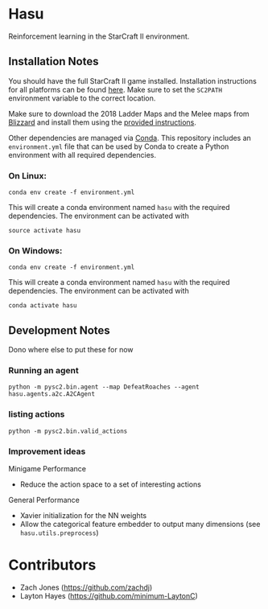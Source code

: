 # Hasu
Reinforcement learning in the StarCraft II environment.

## Installation Notes

You should have the full StarCraft II game installed.  Installation instructions for all platforms can be found 
[here](https://github.com/deepmind/pysc2#get-starcraft-ii).
Make sure to set the `SC2PATH` environment variable to the correct location.

Make sure to download the 2018 Ladder Maps and the Melee maps from 
[Blizzard](https://github.com/Blizzard/s2client-proto#map-packs) and install them using the 
[provided instructions](https://github.com/Blizzard/s2client-proto#installing-map-and-replay-packs).

Other dependencies are managed via [Conda](https://conda.io/docs/).  This repository includes an `environment.yml` 
file that can be used by Conda to create a Python environment with all required dependencies.

### On Linux:

`conda env create -f environment.yml`

This will create a conda environment named `hasu` with the required dependencies.  The environment can be activated with

`source activate hasu`

### On Windows:

`conda env create -f environment.yml`

This will create a conda environment named `hasu` with the required dependencies.  The environment can be activated with

`conda activate hasu`

## Development Notes

Dono where else to put these for now

### Running an agent

`python -m pysc2.bin.agent --map DefeatRoaches --agent hasu.agents.a2c.A2CAgent`

### listing actions

`python -m pysc2.bin.valid_actions`

### Improvement ideas

Minigame Performance

- Reduce the action space to a set of interesting actions

General Performance

- Xavier initialization for the NN weights
- Allow the categorical feature embedder to output many dimensions (see `hasu.utils.preprocess`)





# Contributors
- Zach Jones (https://github.com/zachdj)
- Layton Hayes (https://github.com/minimum-LaytonC)
